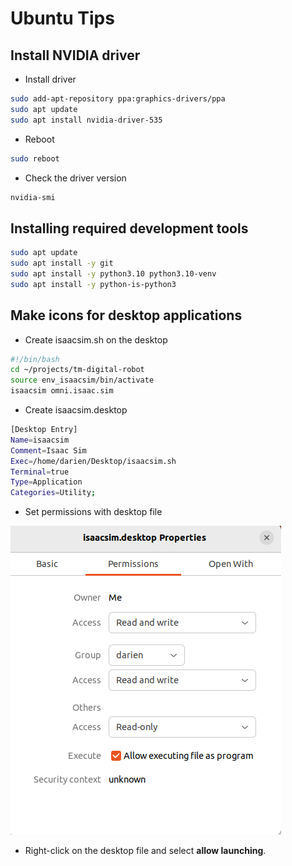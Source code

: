 # Ubuntu Tips

## Install NVIDIA driver

-   Install driver

```bash
sudo add-apt-repository ppa:graphics-drivers/ppa
sudo apt update
sudo apt install nvidia-driver-535
```

-   Reboot

```bash
sudo reboot
```

-   Check the driver version

```bash
nvidia-smi
```

## Installing required development tools

```bash
sudo apt update
sudo apt install -y git
sudo apt install -y python3.10 python3.10-venv
sudo apt install -y python-is-python3
```

## Make icons for desktop applications

-   Create isaacsim.sh on the desktop

```bash
#!/bin/bash
cd ~/projects/tm-digital-robot
source env_isaacsim/bin/activate
isaacsim omni.isaac.sim
```

-   Create isaacsim.desktop

```bash
[Desktop Entry]
Name=isaacsim
Comment=Isaac Sim
Exec=/home/darien/Desktop/isaacsim.sh
Terminal=true
Type=Application
Categories=Utility;
```

-   Set permissions with desktop file

![](images/20250123181232.png)

-   Right-click on the desktop file and select **allow launching**.
